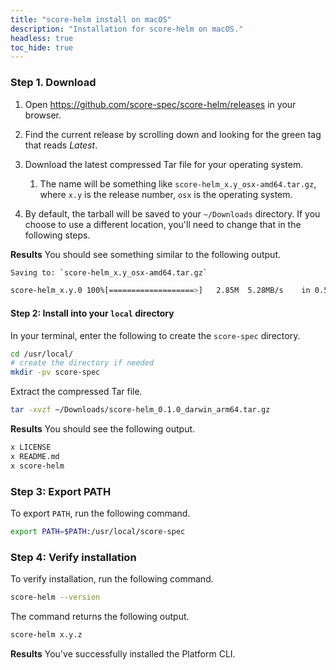 ```yaml
---
title: "score-helm install on macOS"
description: "Installation for score-helm on macOS."
headless: true
toc_hide: true
---
```


### Step 1. Download

1. Open <https://github.com/score-spec/score-helm/releases> in your browser.

2. Find the current release by scrolling down and looking for the green tag that reads _Latest_.

3. Download the latest compressed Tar file for your operating system.
   1. The name will be something like `score-helm_x.y_osx-amd64.tar.gz`, where `x.y` is the release number, `osx` is the operating system.

4. By default, the tarball will be saved to your `~/Downloads` directory. If you choose to use a different location, you'll need to change that in the following steps.

**Results** You should see something similar to the following output.

```bash
Saving to: `score-helm_x.y_osx-amd64.tar.gz`

score-helm_x.y.0 100%[===================>]   2.85M  5.28MB/s    in 0.5s
```

#### Step 2: Install into your `local` directory

In your terminal, enter the following to create the `score-spec` directory.

```bash
cd /usr/local/
# create the directory if needed
mkdir -pv score-spec
```

Extract the compressed Tar file.

```bash
tar -xvzf ~/Downloads/score-helm_0.1.0_darwin_arm64.tar.gz
```

**Results** You should see the following output.

```bash
x LICENSE
x README.md
x score-helm
```

### Step 3: Export PATH

To export `PATH`, run the following command.

```bash
export PATH=$PATH:/usr/local/score-spec
```

### Step 4: Verify installation

To verify installation, run the following command.

```bash
score-helm --version
```

The command returns the following output.

```bash
score-helm x.y.z
```

**Results** You've successfully installed the Platform CLI.
